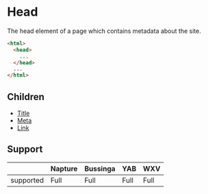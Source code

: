 # Head
The head element of a page which contains metadata about the site.

```html
<html>
  <head>
    ...
  </head>
  ...
</html>
```

## Children
- [Title](title.md)
- [Meta](meta.md)
- [Link](link.md)

## Support

|           | Napture | Bussinga | YAB  | WXV  |
| --------- | ------- | -------- | ---- | ---- |
| supported | Full    | Full     | Full | Full |